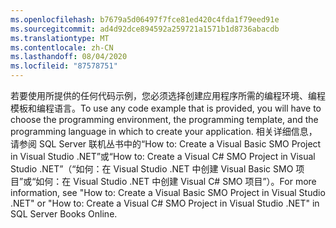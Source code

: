 ```yaml
---
ms.openlocfilehash: b7679a5d06497f7fce81ed420c4fda1f79eed91e
ms.sourcegitcommit: ad4d92dce894592a259721a1571b1d8736abacdb
ms.translationtype: MT
ms.contentlocale: zh-CN
ms.lasthandoff: 08/04/2020
ms.locfileid: "87578751"
---
```

<span data-ttu-id="905bd-101">若要使用所提供的任何代码示例，您必须选择创建应用程序所需的编程环境、编程模板和编程语言。</span><span class="sxs-lookup"><span data-stu-id="905bd-101">To use any code example that is provided, you will have to choose the programming environment, the programming template, and the programming language in which to create your application.</span></span> <span data-ttu-id="905bd-102">相关详细信息，请参阅 SQL Server 联机丛书中的“How to: Create a Visual Basic SMO Project in Visual Studio .NET”或“How to: Create a Visual C\# SMO Project in Visual Studio .NET”（“如何：在 Visual Studio .NET 中创建 Visual Basic SMO 项目”或“如何：在 Visual Studio .NET 中创建 Visual C# SMO 项目”）。</span><span class="sxs-lookup"><span data-stu-id="905bd-102">For more information, see "How to: Create a Visual Basic SMO Project in Visual Studio .NET" or "How to: Create a Visual C\# SMO Project in Visual Studio .NET" in SQL Server Books Online.</span></span>
